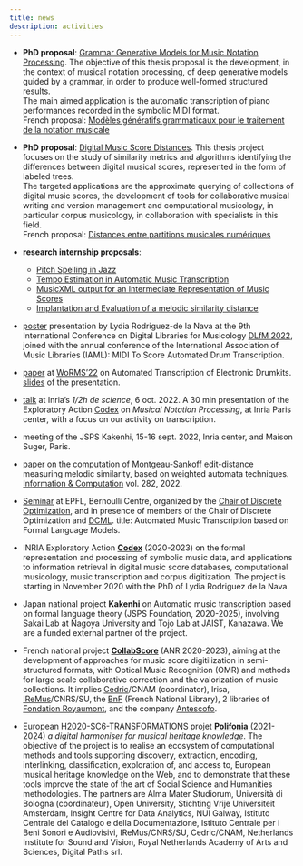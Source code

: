 ```yaml
---
title: news
description: activities
---
```


- **PhD proposal**: 
 [Grammar Generative Models for Music Notation Processing](files/propositions/generation-en.pdf).
The objective of this thesis proposal is the development, in the context of musical notation processing, of deep generative models guided by a grammar, in order to produce well-formed structured results.  
The main aimed application is the automatic transcription of piano performances recorded in the symbolic MIDI format.  
French proposal: [Modèles génératifs grammaticaux pour le traitement de la notation musicale](files/propositions/generation-fr.pdf)

- **PhD proposal**: 
[Digital Music Score Distances](files/propositions/distance-en.pdf).
This thesis project focuses on the study of similarity metrics and algorithms identifying the differences between digital musical scores, represented in the form of labeled trees.  
The targeted applications are the approximate querying of collections of digital music scores, the development of tools for collaborative musical writing and version management and computational musicology, in particular corpus musicology, in collaboration with specialists in this field.  
French proposal: [Distances entre partitions musicales numériques](files/propositions/distance-fr.pdf)


- **research internship proposals**: 
  - [Pitch Spelling in Jazz](files/propositions/spellingJazz.pdf)
  - [Tempo Estimation in Automatic Music Transcription](files/propositions/tempo.pdf)
  - [MusicXML output for an Intermediate Representation of Music Scores](files/propositions/musicxml.pdf)
  - [Implantation and Evaluation of a melodic similarity distance](files/propositions/MontgeauSankoff.pdf)

- [poster](https://hal.archives-ouvertes.fr/hal-03847232) presentation by Lydia Rodriguez-de la Nava at the 9th International Conference on Digital Libraries for Musicology [DLfM 2022](https://dlfm.web.ox.ac.uk), joined with the annual conference of the International Association of Music Libraries (IAML): MIDI To Score Automated Drum Transcription.

- [paper](https://hal.archives-ouvertes.fr/hal-03815760v3) at [WoRMS’22](https://sites.google.com/view/worms2022) on Automated Transcription of Electronic Drumkits.
  [slides](https://project.inria.fr/codex/files/2023/01/WoRMS22.pdf) of the presentation.

- [talk](https://project.inria.fr/codex/files/2022/10/AEx20221006.pdf) at Inria’s *1/2h de science*, 6 oct. 2022. A 30 min presentation of the Exploratory Action [Codex]((https://project.inria.fr/codex)) on *Musical Notation Processing*, at Inria Paris center, with a focus on our activity on transcription.

- meeting of the JSPS Kakenhi, 15-16 sept. 2022, Inria center, and Maison Suger, Paris.

- [paper](https://hal.inria.fr/hal-01857267) on the computation of [Montgeau-Sankoff](https://link.springer.com/article/10.1007/BF00117340) edit-distance measuring melodic similarity, based on weighted automata techniques. [Information & Computation](https://doi.org/10.1016/j.ic.2020.104652) vol. 282, 2022.

- [Seminar](https://project.inria.fr/codex/files/2011/12/EPFL-DISOPT-220620.pdf) at EPFL, Bernoulli Centre, 
  organized by the [Chair of Discrete Optimization](https://www.epfl.ch/labs/disopt/),
  and in presence of members of the Chair of Discrete Optimization and [DCML](https://www.epfl.ch/labs/dcml/).
  title: Automated Music Transcription based on Formal Language Models.

- INRIA Exploratory Action [**Codex**](https://project.inria.fr/codex) (2020-2023) on the formal representation and processing of symbolic music data, and applications to information retrieval in digital music score databases, computational musicology, music transcription and corpus digitization. The project is starting in November 2020 with the PhD of Lydia Rodriguez de la Nava.

- Japan national project **Kakenhi** on Automatic music transcription based on formal language theory (JSPS Foundation, 2020-2025), involving Sakai Lab at Nagoya University and Tojo Lab at JAIST, Kanazawa. We are a funded external partner of the project.

- French national project [**CollabScore**](https://anr.fr/Projet-ANR-20-CE27-0014) (ANR 2020-2023), aiming at the development of approaches for music score digitilization in semi-structured formats, with Optical Music Recognition (OMR) and methods for large scale collaborative correction and the valorization of music collections. It implies [Cedric](https://cedric.cnam.fr)/CNAM (coordinator), Irisa, [IReMus](https://www.iremus.cnrs.fr)/CNRS/SU, the [BnF](https://gallica.bnf.fr/) (French National Library), 2 libraries of [Fondation Royaumont](https://www.royaumont.com/fr/les-bibliotheques), and the company [Antescofo](https://www.antescofo.com).

- European H2020-SC6-TRANSFORMATIONS projet [**Polifonia**](http://polifonia-project.eu)  (2021-2024) *a digital harmoniser for musical heritage knowledge*. The objective of the project is to realise an ecosystem of computational methods and tools supporting discovery, extraction, encoding, interlinking, classification, exploration of, and access to, European musical heritage knowledge on the Web, and to demonstrate that these tools improve the state of the art of Social Science and Humanities methodologies. The partners are Alma Mater Studiorum, Università di Bologna (coordinateur), Open University, Stichting Vrije Universiteit Amsterdam, Insight Centre for Data Analytics, NUI Galway, Istituto Centrale del Catalogo e della Documentazione, Istituto Centrale per i Beni Sonori e Audiovisivi, IReMus/CNRS/SU, Cedric/CNAM, Netherlands Institute for Sound and Vision, Royal Netherlands Academy of Arts and Sciences, Digital Paths srl.
  
  



